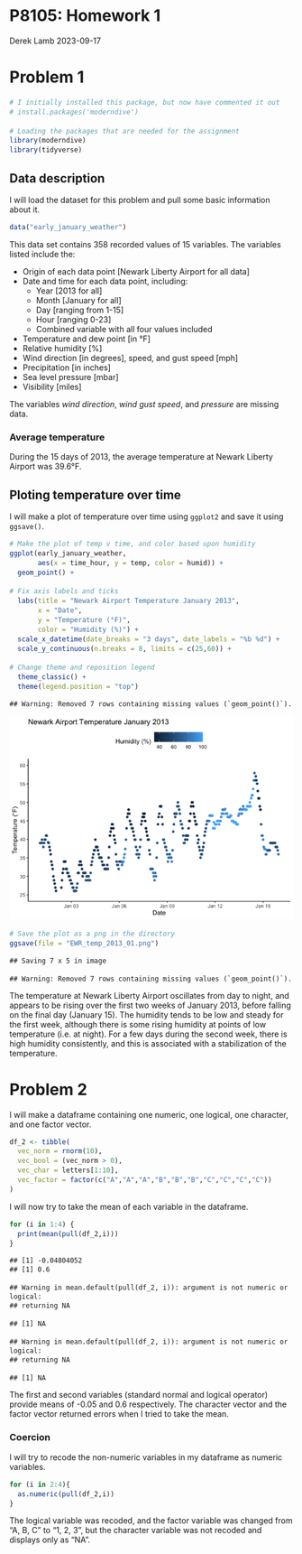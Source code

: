 P8105: Homework 1
================
Derek Lamb
2023-09-17

# Problem 1

``` r
# I initially installed this package, but now have commented it out
# install.packages('moderndive')

# Loading the packages that are needed for the assignment
library(moderndive)
library(tidyverse)
```

## Data description

I will load the dataset for this problem and pull some basic information
about it.

``` r
data("early_january_weather")
```

This data set contains 358 recorded values of 15 variables. The
variables listed include the:

- Origin of each data point \[Newark Liberty Airport for all data\]
- Date and time for each data point, including:
  - Year \[2013 for all\]
  - Month \[January for all\]
  - Day \[ranging from 1-15\]
  - Hour \[ranging 0-23\]
  - Combined variable with all four values included
- Temperature and dew point \[in °F\]
- Relative humidity \[%\]
- Wind direction \[in degrees\], speed, and gust speed \[mph\]
- Precipitation \[in inches\]
- Sea level pressure \[mbar\]
- Visibility \[miles\]

The variables *wind direction*, *wind gust speed*, and *pressure* are
missing data.

### Average temperature

During the 15 days of 2013, the average temperature at Newark Liberty
Airport was 39.6°F.

## Ploting temperature over time

I will make a plot of temperature over time using `ggplot2` and save it
using `ggsave()`.

``` r
# Make the plot of temp v time, and color based upon humidity
ggplot(early_january_weather, 
       aes(x = time_hour, y = temp, color = humid)) + 
  geom_point() +
  
# Fix axis labels and ticks
  labs(title = "Newark Airport Temperature January 2013", 
       x = "Date",
       y = "Temperature (°F)",
       color = "Humidity (%)") +
  scale_x_datetime(date_breaks = "3 days", date_labels = "%b %d") +
  scale_y_continuous(n.breaks = 8, limits = c(25,60)) +
  
# Change theme and reposition legend
  theme_classic() +
  theme(legend.position = "top")
```

    ## Warning: Removed 7 rows containing missing values (`geom_point()`).

![](p8105_hw1_drl2168_files/figure-gfm/temp%20v%20time%20plot-1.png)<!-- -->

``` r
# Save the plot as a png in the directory
ggsave(file = "EWR_temp_2013_01.png")
```

    ## Saving 7 x 5 in image

    ## Warning: Removed 7 rows containing missing values (`geom_point()`).

The temperature at Newark Liberty Airport oscillates from day to night,
and appears to be rising over the first two weeks of January 2013,
before falling on the final day (January 15). The humidity tends to be
low and steady for the first week, although there is some rising
humidity at points of low temperature (i.e. at night). For a few days
during the second week, there is high humidity consistently, and this is
associated with a stabilization of the temperature.

# Problem 2

I will make a dataframe containing one numeric, one logical, one
character, and one factor vector.

``` r
df_2 <- tibble(
  vec_norm = rnorm(10),
  vec_bool = (vec_norm > 0),
  vec_char = letters[1:10],
  vec_factor = factor(c("A","A","A","B","B","B","C","C","C","C"))
)
```

I will now try to take the mean of each variable in the dataframe.

``` r
for (i in 1:4) {
  print(mean(pull(df_2,i)))
}
```

    ## [1] -0.04804052
    ## [1] 0.6

    ## Warning in mean.default(pull(df_2, i)): argument is not numeric or logical:
    ## returning NA

    ## [1] NA

    ## Warning in mean.default(pull(df_2, i)): argument is not numeric or logical:
    ## returning NA

    ## [1] NA

The first and second variables (standard normal and logical operator)
provide means of -0.05 and 0.6 respectively. The character vector and
the factor vector returned errors when I tried to take the mean.

### Coercion

I will try to recode the non-numeric variables in my dataframe as
numeric variables.

``` r
for (i in 2:4){
  as.numeric(pull(df_2,i))
}
```

The logical variable was recoded, and the factor variable was changed
from “A, B, C” to “1, 2, 3”, but the character variable was not recoded
and displays only as “NA”.
